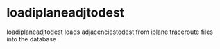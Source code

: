# loadiplaneadjtodest

loadiplaneadjtodest loads adjacenciestodest from iplane traceroute files
into the database
